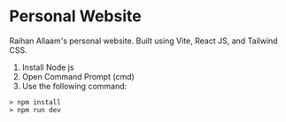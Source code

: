 # Personal Website
Raihan Allaam's personal website. Built using Vite, React JS, and Tailwind CSS.

1. Install Node js
2. Open Command Prompt (cmd)
3. Use the following command:

```
> npm install
> npm run dev
```
